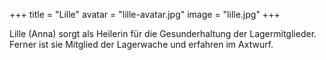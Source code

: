 +++
title = "Lille"
avatar = "lille-avatar.jpg"
image = "lille.jpg"
+++

Lille (Anna) sorgt als Heilerin für die Gesunderhaltung der Lagermitglieder. Ferner ist sie Mitglied der Lagerwache und erfahren im Axtwurf.
